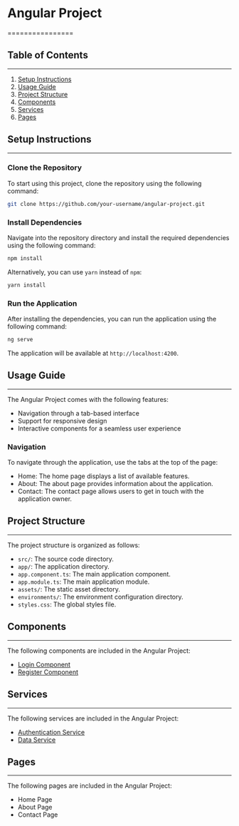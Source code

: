 # Angular Project
================

## Table of Contents
-----------------

1. [Setup Instructions](#setup-instructions)
2. [Usage Guide](#usage-guide)
3. [Project Structure](#project-structure)
4. [Components](#components)
5. [Services](#services)
6. [Pages](#pages)

## Setup Instructions
--------------------

### Clone the Repository

To start using this project, clone the repository using the following command:

```bash
git clone https://github.com/your-username/angular-project.git
```

### Install Dependencies

Navigate into the repository directory and install the required dependencies using the following command:

```bash
npm install
```

Alternatively, you can use `yarn` instead of `npm`:

```bash
yarn install
```

### Run the Application

After installing the dependencies, you can run the application using the following command:

```bash
ng serve
```

The application will be available at `http://localhost:4200`.

## Usage Guide
----------------

The Angular Project comes with the following features:

* Navigation through a tab-based interface
* Support for responsive design
* Interactive components for a seamless user experience

### Navigation

To navigate through the application, use the tabs at the top of the page:

* Home: The home page displays a list of available features.
* About: The about page provides information about the application.
* Contact: The contact page allows users to get in touch with the application owner.

## Project Structure
------------------

The project structure is organized as follows:

* `src/`: The source code directory.
 * `app/`: The application directory.
  * `app.component.ts`: The main application component.
  * `app.module.ts`: The main application module.
 * `assets/`: The static asset directory.
 * `environments/`: The environment configuration directory.
 * `styles.css`: The global styles file.

## Components
------------

The following components are included in the Angular Project:

* [Login Component](components/login/login.component.ts)
* [Register Component](components/register/register.component.ts)

## Services
------------

The following services are included in the Angular Project:

* [Authentication Service](services/auth.service.ts)
* [Data Service](services/data.service.ts)

## Pages
--------

The following pages are included in the Angular Project:

* Home Page
* About Page
* Contact Page